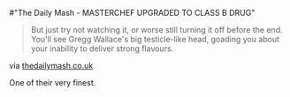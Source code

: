 #"The Daily Mash - MASTERCHEF UPGRADED TO CLASS B DRUG"


 <div class="posterous_bookmarklet_entry">
 <blockquote class="posterous_short_quote">But just try not watching it, or worse still turning it off before the end. You'll see Gregg Wallace's big testicle-like head, goading you about your inability to deliver strong flavours.</blockquote>

<div class="posterous_quote_citation">via <a href="http://www.thedailymash.co.uk/news/health/masterchef-upgraded-to-class-b-drug-201003232582/">thedailymash.co.uk</a></div>
 <p>One of their very finest.</p></div>
 